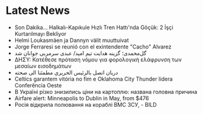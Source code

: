 # Latest News
-  Son Dakika... Halkalı-Kapıkule Hızlı Tren Hattı'nda Göçük: 2 İşçi Kurtarılmayı Bekliyor
-  Helmi Loukasmäen ja Dannyn välit muuttuivat
-  Jorge Ferraresi se reunió con el exintendente "Cacho" Alvarez
-  گل‌محمدی؛ گزینه هدایت تیم امید/ عبدی سرمربی جوانان شد
-  ΔΗΣΥ: Κατέθεσε πρόταση νόμου για φορολογική ελάφρυνση των μεσαίων εισοδημάτων
-  دريان اتصل بالرئيس الحريري مطمئنا الى صحته
-  Celtics garantem vitória no fim e Oklahoma City Thunder lidera Conferência Oeste
-  В Україні різко знизились ціни на картоплю: названа головна причина
-  Airfare alert: Minneapolis to Dublin in May, from $476
-  Росія відкрила полювання на кораблі ВМС ЗСУ, - BILD
